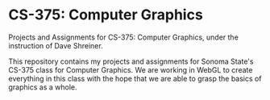 # CS-375: Computer Graphics
Projects and Assignments for CS-375: Computer Graphics, under the instruction of Dave Shreiner.

This repository contains my projects and assignments for Sonoma State's CS-375 class for Computer Graphics. We are working in WebGL to create everything in this class with the hope that we are able to grasp the basics of graphics as a whole. 
